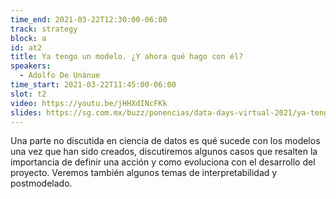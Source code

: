 ```yaml
---
time_end: 2021-03-22T12:30:00-06:00
track: strategy
block: a
id: at2
title: Ya tengo un modelo. ¿Y ahora qué hago con él?
speakers:
  - Adolfo De Unánue
time_start: 2021-03-22T11:45:00-06:00
slot: t2
video: https://youtu.be/jHHXdINcFKk
slides: https://sg.com.mx/buzz/ponencias/data-days-virtual-2021/ya-tengo-un-modelo-y-ahora-que-hago-con-el
---
```


Una parte no discutida en ciencia de datos es qué sucede con los modelos una vez que han sido creados, discutiremos algunos casos que resalten la importancia de definir una acción y como evoluciona con el desarrollo del proyecto. Veremos también algunos temas de interpretabilidad y postmodelado.